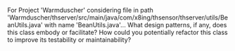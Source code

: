 For Project 'Warmduscher' considering file in path 'Warmduscher/thserver/src/main/java/com/x8ing/thsensor/thserver/utils/BeanUtils.java' with name 'BeanUtils.java'...  What design patterns, if any, does this class embody or facilitate? How could you potentially refactor this class to improve its testability or maintainability?